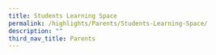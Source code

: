 ```yaml
---
title: Students Learning Space
permalink: /highlights/Parents/Students-Learning-Space/
description: ""
third_nav_title: Parents
---
```

